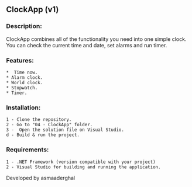 ## ClockApp (v1)

### Description:
ClockApp combines all of the functionality you need into one simple clock. You can check the current time and date, set alarms and run timer.

### Features:
	*  Time now.
	* Alarm clock.
	* World clock.
	* Stopwatch.
	* Timer.

### Installation:
	1 - Clone the repository.
	2 - Go to "04 - ClockApp" folder.
	3 -  Open the solution file on Visual Studio.
	d - Build & run the project.

###  Requirements:
	1 - .NET Framework (version compatible with your project)
	2 - Visual Studio for building and running the application.

Developed by asmaaderghal